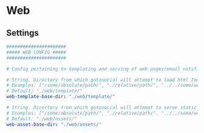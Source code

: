 <!--
SPDX-FileCopyrightText: 2023 GoToSocial Authors <admin@gotosocial.org>

SPDX-License-Identifier: AGPL-3.0-only
-->

# Web

## Settings

```yaml
######################
##### WEB CONFIG #####
######################

# Config pertaining to templating and serving of web pages/email notifications and the like

# String. Directory from which gotosocial will attempt to load html templates (.tmpl files).
# Examples: ["/some/absolute/path/", "./relative/path/", "../../some/weird/path/"]
# Default: "./web/template/"
web-template-base-dir: "./web/template/"

# String. Directory from which gotosocial will attempt to serve static web assets (images, scripts).
# Examples: ["/some/absolute/path/", "./relative/path/", "../../some/weird/path/"]
# Default: "./web/assets/"
web-asset-base-dir: "./web/assets/"
```

